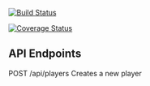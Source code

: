 [![Build Status](https://travis-ci.org/hammertoe/didactic-spork.svg?branch=master)](https://travis-ci.org/hammertoe/didactic-spork)

[![Coverage Status](https://coveralls.io/repos/github/hammertoe/didactic-spork/badge.svg?branch=master)](https://coveralls.io/github/hammertoe/didactic-spork?branch=master)

## API Endpoints

POST /api/players
Creates a new player

